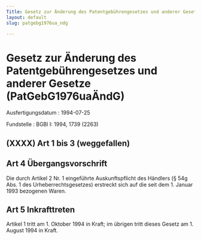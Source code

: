 ```yaml
---
Title: Gesetz zur Änderung des Patentgebührengesetzes und anderer Gesetze
layout: default
slug: patgebg1976ua_ndg

---
```


# Gesetz zur Änderung des Patentgebührengesetzes und anderer Gesetze (PatGebG1976uaÄndG)

Ausfertigungsdatum
:   1994-07-25

Fundstelle
:   BGBl I: 1994, 1739 (2263)



## (XXXX) Art 1 bis 3 (weggefallen)


## Art 4 Übergangsvorschrift

Die durch Artikel 2 Nr. 1 eingeführte Auskunftspflicht des Händlers (§
54g Abs. 1 des Urheberrechtsgesetzes) erstreckt sich auf die seit dem
1\. Januar 1993 bezogenen Waren.


## Art 5 Inkrafttreten

Artikel 1 tritt am 1. Oktober 1994 in Kraft; im übrigen tritt dieses
Gesetz am 1. August 1994 in Kraft.


